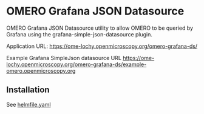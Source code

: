 # OMERO Grafana JSON Datasource

OMERO Grafana JSON Datasource utility to allow OMERO to be queried by Grafana using the grafana-simple-json-datasource plugin.

Application URL: https://ome-lochy.openmicroscopy.org/omero-grafana-ds/

Example Grafana SimpleJson datasource URL https://ome-lochy.openmicroscopy.org/omero-grafana-ds/example-omero.openmicroscopy.org


## Installation

See [helmfile.yaml](../helmfile.yaml)
